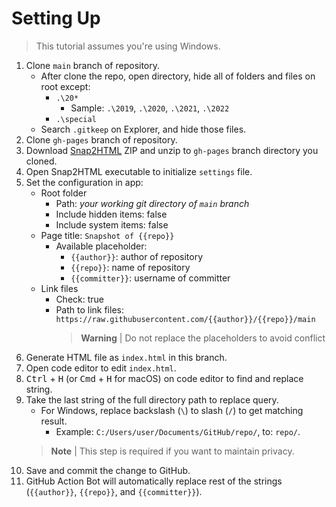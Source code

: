 <!-- markdownlint-disable MD033 -->

# Setting Up

> This tutorial assumes you're using Windows.

1. Clone `main` branch of repository.
   * After clone the repo, open directory, hide all of folders and files on root except:
     * `.\20*`
       * Sample: `.\2019`, `.\2020`, `.\2021`, `.\2022`
     * `.\special`
   * Search `.gitkeep` on Explorer, and hide those files.
2. Clone `gh-pages` branch of repository.
3. Download [Snap2HTML](https://rlvision.com/snap2html/about.php) ZIP and unzip to `gh-pages` branch directory you cloned.
4. Open Snap2HTML executable to initialize `settings` file.
5. Set the configuration in app:
   * Root folder
     * Path: *your working git directory of `main` branch*
     * Include hidden items: false
     * Include system items: false
   * Page title: `Snapshot of {{repo}}`
     * Available placeholder:
       * `{{author}}`: author of repository
       * `{{repo}}`: name of repository
       * `{{committer}}`: username of committer
   * Link files
     * Check: true
     * Path to link files: `https://raw.githubusercontent.com/{{author}}/{{repo}}/main`
       > **Warning** |
       > Do not replace the placeholders to avoid conflict
6. Generate HTML file as `index.html` in this branch.
7. Open code editor to edit `index.html`.
8. <kbd>Ctrl</kbd> + <kbd>H</kbd> (or <kbd>Cmd</kbd> + <kbd>H</kbd> for macOS) on code editor to find and replace string.
9. Take the last string of the full directory path to replace query.
   * For Windows, replace backslash (`\`) to slash (`/`) to get matching result.
     * Example: `C:/Users/user/Documents/GitHub/repo/`, to: `repo/`.
   > **Note** |
   > This step is required if you want to maintain privacy.
10. Save and commit the change to GitHub.
11. GitHub Action Bot will automatically replace rest of the strings (`{{author}}`, `{{repo}}`, and `{{committer}}`).
